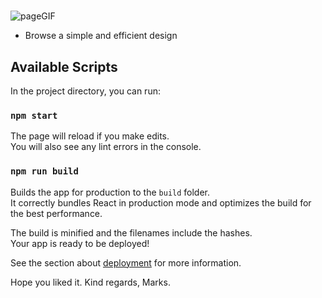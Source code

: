 #

![pageGIF](./public/GIF/Module00.gif)

- Browse a simple and efficient design

## Available Scripts

In the project directory, you can run:

### `npm start`

The page will reload if you make edits.\
You will also see any lint errors in the console.

### `npm run build`

Builds the app for production to the `build` folder.\
It correctly bundles React in production mode and optimizes the build for the best performance.

The build is minified and the filenames include the hashes.\
Your app is ready to be deployed!

See the section about [deployment](https://facebook.github.io/create-react-app/docs/deployment) for more information.

Hope you liked it.
Kind regards, Marks.
